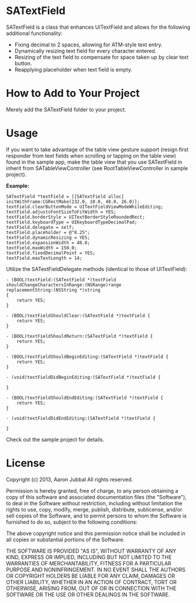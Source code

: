 SATextField
===========

SATextField is a class that enhances UITextField and allows for the following additional functionality:

- Fixing decimal to 2 spaces, allowing for ATM-style text entry.
- Dynamically resizing text field for every character entered.
- Resizing of the text field to compensate for space taken up by clear text button.
- Reapplying placeholder when text field is empty.

How to Add to Your Project
==========================

Merely add the SATextField folder to your project.

Usage
=====

If you want to take advantage of the table view gesture support (resign first responder from text fields
when scrolling or tapping on the table view) found in the sample app, make the table view that you use 
SATextField in inherit from SATableViewController (see RootTableViewController in sample project).

**Example:**
```
SATextField *textField = [[SATextField alloc] initWithFrame:CGRectMake(232.0, 10.0, 48.0, 26.0)];
textField.clearButtonMode = UITextFieldViewModeWhileEditing;
textField.adjustsFontSizeToFitWidth = YES;
textField.borderStyle = UITextBorderStyleRoundedRect;
textField.keyboardType = UIKeyboardTypeDecimalPad;
textField.delegate = self;
textField.placeholder = @"8.25";
textField.dynamicResizing = YES;
textField.expansionWidth = 40.0;
textField.maxWidth = 150.0;
textField.fixedDecimalPoint = YES;
textField.maxTextLength = 14;
```
Utilize the SATextFieldDelegate methods (identical to those of UITextField):
```
- (BOOL)textField:(SATextField *)textField
shouldChangeCharactersInRange:(NSRange)range
replacementString:(NSString *)string
{
    return YES;
}

- (BOOL)textFieldShouldClear:(SATextField *)textField {
    return YES;
}

- (BOOL)textFieldShouldReturn:(SATextField *)textField {
    return YES;
}

- (BOOL)textFieldShouldBeginEditing:(SATextField *)textField {
    return YES;
}

- (void)textFieldDidBeginEditing:(SATextField *)textField {

}

- (BOOL)textFieldShouldEndEditing:(SATextField *)textField {
    return YES;
}

- (void)textFieldDidEndEditing:(SATextField *)textField {

}

```

Check out the sample project for details.

License
=======

Copyright (c) 2013, Aaron Jubbal
All rights reserved.
 
Permission is hereby granted, free of charge, to any person
obtaining a copy of this software and associated documentation
files (the "Software"), to deal in the Software without
restriction, including without limitation the rights to use,
copy, modify, merge, publish, distribute, sublicense, and/or sell
copies of the Software, and to permit persons to whom the
Software is furnished to do so, subject to the following
conditions:
 
The above copyright notice and this permission notice shall be
included in all copies or substantial portions of the Software.
 
THE SOFTWARE IS PROVIDED "AS IS", WITHOUT WARRANTY OF ANY KIND,
EXPRESS OR IMPLIED, INCLUDING BUT NOT LIMITED TO THE WARRANTIES
OF MERCHANTABILITY, FITNESS FOR A PARTICULAR PURPOSE AND
NONINFRINGEMENT. IN NO EVENT SHALL THE AUTHORS OR COPYRIGHT
HOLDERS BE LIABLE FOR ANY CLAIM, DAMAGES OR OTHER LIABILITY,
WHETHER IN AN ACTION OF CONTRACT, TORT OR OTHERWISE, ARISING
FROM, OUT OF OR IN CONNECTION WITH THE SOFTWARE OR THE USE OR
OTHER DEALINGS IN THE SOFTWARE.
